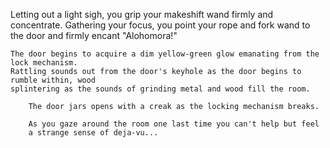 Letting out a light sigh, you grip your makeshift wand firmly and concentrate. Gathering your focus, 
you point your rope and fork wand to the door and firmly encant "Alohomora!"

    The door begins to acquire a dim yellow-green glow emanating from the lock mechanism.
    Rattling sounds out from the door's keyhole as the door begins to rumble within, wood
    splintering as the sounds of grinding metal and wood fill the room.

        The door jars opens with a creak as the locking mechanism breaks.

        As you gaze around the room one last time you can't help but feel
        a strange sense of deja-vu...